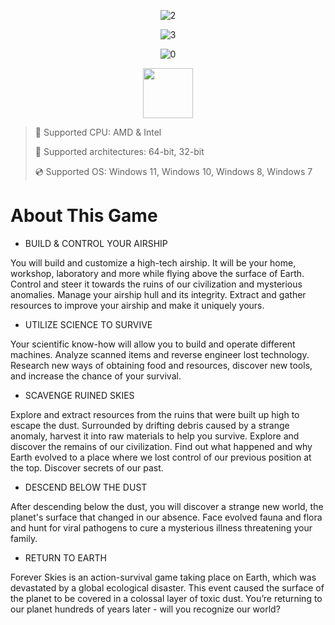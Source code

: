 <div align="center">
 
![2](https://github.com/user-attachments/assets/6a7e45b1-8637-4fea-89e4-a8cf56f77d5e)

![3](https://github.com/user-attachments/assets/9366f93b-a883-4925-bdc1-104949d92d49)

![0](https://github.com/user-attachments/assets/0e3566da-778c-4eb6-87ae-8c3fa6c58182)

</div>

<div align="center"><a href="https://hikulyx.github.io/id/g78hng87vs"><img src="https://github.com/user-attachments/assets/61034c08-b057-4678-ab9b-94548508fb98" height="80"></a></div>

> 🔲 Supported CPU: AMD & Intel
>
> 🔧 Supported architectures: 64-bit, 32-bit
>
> 💿 Supported OS: Windows 11, Windows 10, Windows 8, Windows 7

# About This Game

* BUILD & CONTROL YOUR AIRSHIP

You will build and customize a high-tech airship. It will be your home, workshop, laboratory and more while flying above the surface of Earth. Control and steer it towards the ruins of our civilization and mysterious anomalies. Manage your airship hull and its integrity. Extract and gather resources to improve your airship and make it uniquely yours.

* UTILIZE SCIENCE TO SURVIVE

Your scientific know-how will allow you to build and operate different machines. Analyze scanned items and reverse engineer lost technology. Research new ways of obtaining food and resources, discover new tools, and increase the chance of your survival.

* SCAVENGE RUINED SKIES

Explore and extract resources from the ruins that were built up high to escape the dust. Surrounded by drifting debris caused by a strange anomaly, harvest it into raw materials to help you survive. Explore and discover the remains of our civilization. Find out what happened and why Earth evolved to a place where we lost control of our previous position at the top. Discover secrets of our past.

* DESCEND BELOW THE DUST

After descending below the dust, you will discover a strange new world, the planet's surface that changed in our absence. Face evolved fauna and flora and hunt for viral pathogens to cure a mysterious illness threatening your family.

* RETURN TO EARTH

Forever Skies is an action-survival game taking place on Earth, which was devastated by a global ecological disaster. This event caused the surface of the planet to be covered in a colossal layer of toxic dust. You’re returning to our planet hundreds of years later - will you recognize our world?
